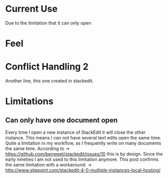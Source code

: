 
# Current Use
Due to the limitation that it can only open 

# Feel

# Conflict Handling 2
Another line, this one created in stackedit.



# Limitations
## Can only have one document open
Every time I open a new instance of StackEdit it will close the other instance. This means I can not have several text edits open the same time. Quite a limitation in my workflow, as I frequently write on many documents the same time. According to → https://github.com/benweet/stackedit/issues/10 this is by design. Since the early nineties I am not used to this limitation anymore. This post confirms the same limitation with a workaround: → http://www.sitepoint.com/stackedit-4-0-multiple-instances-local-hosting/

